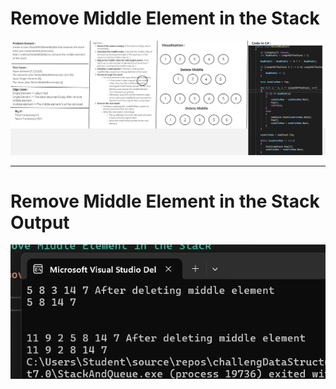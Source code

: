 ﻿
# Remove Middle Element in the Stack

![Remove Middle Element](./WhitBoard_DeleteMiddle.jpg)

--- 

# Remove Middle Element in the Stack Output

![Remove Middle Element in the Stack Output](./RemoveMiddle_Output.png)
